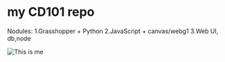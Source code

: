 # my CD101 repo

Nodules:
1.Grasshopper + Python
2.JavaScript + canvas/webg1
3.Web UI, db,node

![This is me](https://yandex.ru/images/search?pos=0&img_url=https%3A%2F%2Foren-m7.ru%2Fimages%2F400%2FDSC100498229.jpg)
